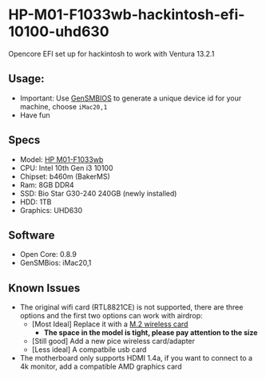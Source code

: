# HP-M01-F1033wb-hackintosh-efi-10100-uhd630
Opencore EFI set up for hackintosh to work with Ventura 13.2.1

## Usage:
* Important: Use [GenSMBIOS](https://github.com/corpnewt/GenSMBIOS) to generate a unique device id for your machine, choose `iMac20,1`
* Have fun

## Specs
* Model: [HP M01-F1033wb](https://support.hp.com/us-en/product/hp-desktop-pc-m01-f1000i/32482405/model/35801263/document/c06687602)
* CPU: Intel 10th Gen i3 10100
* Chipset: b460m (BakerMS)
* Ram: 8GB DDR4
* SSD: Bio Star G30-240 240GB (newly installed)
* HDD: 1TB
* Graphics: UHD630

## Software
* Open Core: 0.8.9
* GenSMBios: iMac20,1

## Known Issues
* The original wifi card (RTL8821CE) is not supported, there are three options and the first two options can work with airdrop:
  * [Most Ideal] Replace it with a [M.2 wireless card](https://dortania.github.io/Wireless-Buyers-Guide/types-of-wireless-card/m2.html#supported-cards) 
    * **The space in the model is tight, please pay attention to the size**
  * [Still good] Add a new pice wireless card/adapter
  * [Less ideal] A compatbile usb card
* The motherboard only supports HDMI 1.4a, if you want to connect to a 4k monitor, add a compatible AMD graphics card